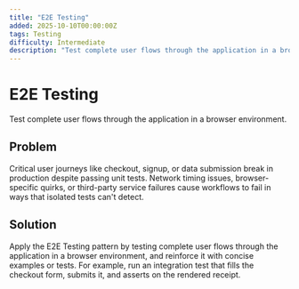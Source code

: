 ```yaml
---
title: "E2E Testing"
added: 2025-10-10T00:00:00Z
tags: Testing
difficulty: Intermediate
description: "Test complete user flows through the application in a browser environment."
---
```

# E2E Testing

Test complete user flows through the application in a browser environment.

## Problem

Critical user journeys like checkout, signup, or data submission break in production despite passing unit tests. Network timing issues, browser-specific quirks, or third-party service failures cause workflows to fail in ways that isolated tests can't detect.

## Solution

Apply the E2E Testing pattern by testing complete user flows through the application in a browser environment, and reinforce it with concise examples or tests. For example, run an integration test that fills the checkout form, submits it, and asserts on the rendered receipt.
